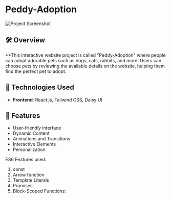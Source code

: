 # Peddy-Adoption

![Project Screenshot](https://rejaul-karim.netlify.app/assets/port3-BwfG6g-o.png) 
<!-- Replace this link with the actual screenshot of your project -->

## 🛠 Overview
**This interactive website project is called "Peddy-Adoption" where people can adopt adorable pets such as dogs, cats, rabbits, and more. Users can choose pets by reviewing the available details on the website, helping them find the perfect pet to adopt.

## 🚀 Technologies Used
- **Frontend**: React.js, Tailwind CSS, Daisy UI


## 🌟 Features
- User-friendly interface
- Dynamic Content
- Animations and Transitions
- Interactive Elements
- Personalization

ES6 Features used:

1. const
2. Arrow function
3. Template Literals
4. Promises
5. Block-Scoped Functions:



